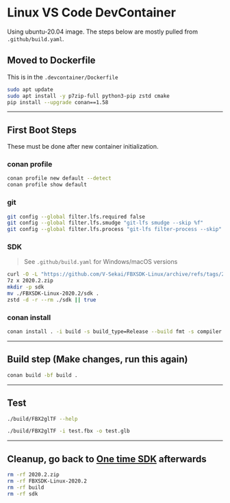 # Linux VS Code DevContainer

Using ubuntu-20.04 image.  The steps below are mostly pulled from `.github/build.yaml`.

## Moved to Dockerfile

This is in the `.devcontainer/Dockerfile`

```bash
sudo apt update
sudo apt install -y p7zip-full python3-pip zstd cmake
pip install --upgrade conan==1.58
```

---

## First Boot Steps

These must be done after new container initialization.

### conan profile

```bash
conan profile new default --detect
conan profile show default
```

### git

```bash
git config --global filter.lfs.required false
git config --global filter.lfs.smudge "git-lfs smudge --skip %f"
git config --global filter.lfs.process "git-lfs filter-process --skip"
```

### SDK

> See `.github/build.yaml` for Windows/macOS versions

```bash
curl -O -L "https://github.com/V-Sekai/FBXSDK-Linux/archive/refs/tags/2020.2.zip"
7z x 2020.2.zip
mkdir -p sdk
mv ./FBXSDK-Linux-2020.2/sdk .
zstd -d -r --rm ./sdk || true
```

### conan install

```bash
conan install . -i build -s build_type=Release --build fmt -s compiler.libcxx=libstdc++11 --build missing
```

---

## Build step (Make changes, run this again)

```bash
conan build -bf build .
```

---

## Test

```bash
./build/FBX2glTF --help

./build/FBX2glTF -i test.fbx -o test.glb
```

---

## Cleanup, go back to [One time SDK](#One-time-SDK) afterwards

```bash
rm -rf 2020.2.zip
rm -rf FBXSDK-Linux-2020.2
rm -rf build
rm -rf sdk
```
